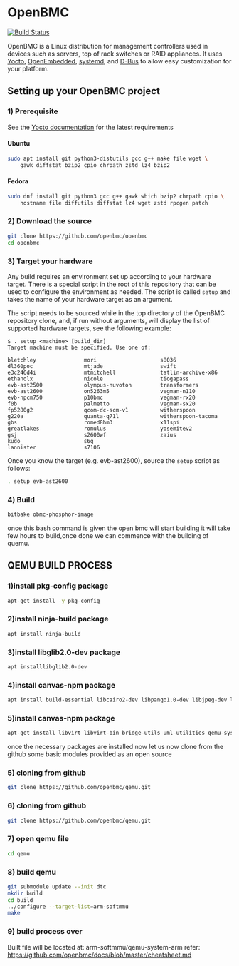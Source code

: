 # OpenBMC

[![Build Status](https://jenkins.openbmc.org/buildStatus/icon?job=latest-master)](https://jenkins.openbmc.org/job/latest-master/)

OpenBMC is a Linux distribution for management controllers used in devices such
as servers, top of rack switches or RAID appliances. It uses
[Yocto](https://www.yoctoproject.org/),
[OpenEmbedded](https://www.openembedded.org/wiki/Main_Page),
[systemd](https://www.freedesktop.org/wiki/Software/systemd/), and
[D-Bus](https://www.freedesktop.org/wiki/Software/dbus/) to allow easy
customization for your platform.

## Setting up your OpenBMC project

### 1) Prerequisite

See the
[Yocto documentation](https://docs.yoctoproject.org/ref-manual/system-requirements.html#required-packages-for-the-build-host)
for the latest requirements

#### Ubuntu

```sh
sudo apt install git python3-distutils gcc g++ make file wget \
    gawk diffstat bzip2 cpio chrpath zstd lz4 bzip2
```

#### Fedora

```sh
sudo dnf install git python3 gcc g++ gawk which bzip2 chrpath cpio \
    hostname file diffutils diffstat lz4 wget zstd rpcgen patch
```

### 2) Download the source

```sh
git clone https://github.com/openbmc/openbmc
cd openbmc
```

### 3) Target your hardware

Any build requires an environment set up according to your hardware target.
There is a special script in the root of this repository that can be used to
configure the environment as needed. The script is called `setup` and takes the
name of your hardware target as an argument.

The script needs to be sourced while in the top directory of the OpenBMC
repository clone, and, if run without arguments, will display the list of
supported hardware targets, see the following example:

```text
$ . setup <machine> [build_dir]
Target machine must be specified. Use one of:

bletchley               mori                    s8036
dl360poc                mtjade                  swift
e3c246d4i               mtmitchell              tatlin-archive-x86
ethanolx                nicole                  tiogapass
evb-ast2500             olympus-nuvoton         transformers
evb-ast2600             on5263m5                vegman-n110
evb-npcm750             p10bmc                  vegman-rx20
f0b                     palmetto                vegman-sx20
fp5280g2                qcom-dc-scm-v1          witherspoon
g220a                   quanta-q71l             witherspoon-tacoma
gbs                     romed8hm3               x11spi
greatlakes              romulus                 yosemitev2
gsj                     s2600wf                 zaius
kudo                    s6q
lannister               s7106
```

Once you know the target (e.g. evb-ast2600), source the `setup` script as follows:

```sh
. setup evb-ast2600
```

### 4) Build

```sh
bitbake obmc-phosphor-image
```

once this bash command is given the open bmc will start building it will take few hours to build,once done we can commence with the building of quemu.

## QEMU BUILD PROCESS

### 1)install pkg-config package
```sh
apt-get install -y pkg-config
```

### 2)install ninja-build package
```sh
apt install ninja-build
```

### 3)install libglib2.0-dev package
```sh
apt installlibglib2.0-dev
```

### 4)install canvas-npm package
```sh
apt install build-essential libcairo2-dev libpango1.0-dev libjpeg-dev libgif-dev librsvg2-dev

```

### 5)install canvas-npm package
```sh
apt-get install libvirt libvirt-bin bridge-utils uml-utilities qemu-system-common

```
once the necessary packages are installed now let us now clone from the github some basic modules provided as an open source
### 5) cloning from github
```sh
git clone https://github.com/openbmc/qemu.git

```
### 6) cloning from github
```sh
git clone https://github.com/openbmc/qemu.git

```
### 7) open qemu file
```sh
cd qemu
```
### 8) build qemu
```sh
git submodule update --init dtc
mkdir build
cd build
../configure --target-list=arm-softmmu
make

```
### 9) build process over

Built file will be located at: arm-softmmu/qemu-system-arm
refer: https://github.com/openbmc/docs/blob/master/cheatsheet.md

 


